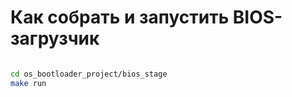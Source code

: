 # Как собрать и запустить BIOS-загрузчик

```bash

cd os_bootloader_project/bios_stage
make run

```
